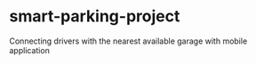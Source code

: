 # smart-parking-project
Connecting drivers with the nearest available garage with mobile application
